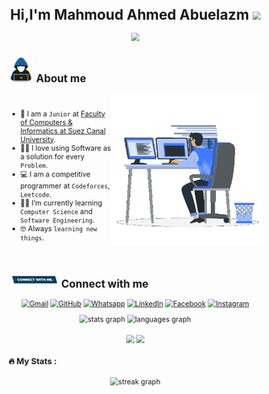 <h1 align="center" align="left">Hi,I'm Mahmoud Ahmed Abuelazm <img src="https://media.giphy.com/media/hvRJCLFzcasrR4ia7z/giphy.gif" width="35"></h1>
<p align="center">
  <a href="https://github.com/DenverCoder1/readme-typing-svg"><img src="https://readme-typing-svg.herokuapp.com?font=Time+New+Roman&color=%0D0069FF&size=25&center=true&vCenter=true&width=600&height=100&lines=Computer+Science+Student;Competitive+Programmer;Always+learning+new+things;Junior+Flutter+Developer"></a>
</p>

## <picture><img src = "https://github.com/MahmoudAbuelazm/MahmoudAbuelazm/blob/main/Images/about_me.gif?raw=true" width = 50px></picture> About me
<picture> <img align="right" src="https://github.com/Anwar-Rizk/Anwar-Rizk/blob/master/Images/Right_Side.gif?raw=true" width = 300px></picture>

<br>

- :school: I am a `Junior` at [Faculty of Computers & Informatics at Suez Canal University](http://suez.edu.eg/ar/?page_id=7325&lang=en).
- :technologist: I love using Software as a solution for every `Problem`.
- :computer: I am a competitive programmer at `Codeforces`, `Leetcode`.
- :student: I’m currently learning `Computer Science` and `Software Engineering`.
- :nerd_face: Always `learning new things`.
<!--
- :thinking: I’m currently open for a new `job opportunity`, this is [MY RESUME]().
- :boom: You can visit my website from [here]().
-->
<br>

## <picture> <img src="https://github.com/MahmoudAbuelazm/MahmoudAbuelazm/blob/main/Images/Connect-with-me.gif?raw=true" width="100px"> </picture> Connect with me
<p align="center">
	<a href="mailto:mahmoudabuelazem2467@gmail.com"><img img src="https://img.shields.io/badge/gmail-%23EA4335.svg?style=plastic&logo=gmail&logoColor=white" alt="Gmail"/></a>
	<a href="https://github.com/MahmoudAbuelazm"><img src="https://img.shields.io/badge/github-%23181717.svg?style=plastic&logo=github&logoColor=white" alt="GitHub"/></a>
	<a href="https://wa.me/+201021288238"><img src="https://img.shields.io/badge/whatsapp-%2325D366.svg?style=plastic&logo=whatsapp&logoColor=white" alt="Whatsapp"/></a>
	<a href="https://www.linkedin.com/in/mahmoud-abu-elazem/"><img src="https://img.shields.io/badge/linkedin-%230A66C2.svg?style=plastic&logo=linkedin&logoColor=white" alt="LinkedIn"/></a>
	<a href="https://www.facebook.com/mahmoud.ahmed.965"><img src="https://img.shields.io/badge/facebook-%231877F2.svg?style=plastic&logo=facebook&logoColor=white" alt="Facebook"/></a>
	<a href="https://www.instagram.com/mahmoud__abuelazm/"><img src="https://img.shields.io/badge/instagram-%23E4405F.svg?style=plastic&logo=instagram&logoColor=white" alt="Instagram"/></a>
</p>

<div align="center">
	
<img src="https://github-readme-stats-mahmoud-ahmeds-projects-742326f6.vercel.app/api?username=MahmoudAbuelazm&hide_title=false&hide_rank=false&show_icons=true&include_all_commits=true&hide=contribs,issues&count_private=true&disable_animations=false&theme=react&locale=en&hide_border=false&order=2&include_all_commits=true&show=reviews,prs_merged,prs_merged_percentage" height="150" alt="stats graph"  />
<img src="https://github-readme-stats-mahmoud-ahmeds-projects-742326f6.vercel.app/api/top-langs?username=MahmoudAbuelazm&locale=en&hide_title=false&layout=compact&card_width=320&langs_count=5&theme=react&hide_border=false&order=2"  height="150" alt="languages graph"  />
</div>


###
<div align="center">
  <img src="https://visitor-badge.laobi.icu/badge?page_id=MahmoudAbuelazm.MahmoudAbuelazm&"  />
  <img src="https://profile-counter.glitch.me/MahmoudAbuelazm/count.svg?"  />
  
</div>

<h3 align="left">🔥   My Stats :</h3>

###

<div align="center">
  <img src="https://streak-stats.demolab.com?user=MahmoudAbuelazm&locale=en&mode=daily&theme=react&hide_border=false&border_radius=5&order=3" height="220" alt="streak graph"  />
</div>




